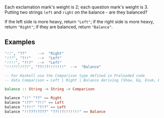 Each exclamation mark's weight is 2; each question mark's weight is 3. Putting two strings `left` and `right` on the balance - are they balanced?
 
If the left side is more heavy, return `"Left"`; if the right side is more heavy, return `"Right"`; if they are balanced, return `"Balance"`.

## Examples

```python
"!!", "??"     -->  "Right"
"!??", "?!!"   -->  "Left"
"!?!!", "?!?"  -->  "Left"
"!!???!????", "??!!?!!!!!!!"  -->  "Balance"
```
```haskell
-- For Haskell use the Comparison type defined in Preloaded code
-- data Comparison = Left | Right | Balance deriving (Show, Eq, Enum, Bounded)

balance :: String -> String -> Comparison

balance "!!" "??" == Right
balance "!??" "?!!" == Left
balance "!?!!" "?!?" == Left
balance "!!???!????" "??!!?!!!!!!!" == Balance
```